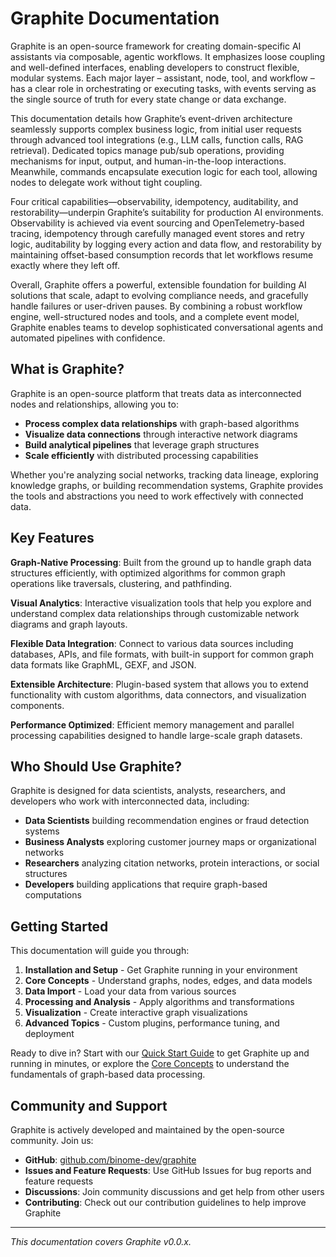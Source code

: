 # Graphite Documentation

Graphite is an open-source framework for creating domain-specific AI assistants via composable, agentic workflows. It emphasizes loose coupling and well-defined interfaces, enabling developers to construct flexible, modular systems. Each major layer – assistant, node, tool, and workflow – has a clear role in orchestrating or executing tasks, with events serving as the single source of truth for every state change or data exchange.

This documentation details how Graphite’s event-driven architecture seamlessly supports complex business logic, from initial user requests through advanced tool integrations (e.g., LLM calls, function calls, RAG retrieval). Dedicated topics manage pub/sub operations, providing mechanisms for input, output, and human-in-the-loop interactions. Meanwhile, commands encapsulate execution logic for each tool, allowing nodes to delegate work without tight coupling.

Four critical capabilities—observability, idempotency, auditability, and restorability—underpin Graphite’s suitability for production AI environments. Observability is achieved via event sourcing and OpenTelemetry-based tracing, idempotency through carefully managed event stores and retry logic, auditability by logging every action and data flow, and restorability by maintaining offset-based consumption records that let workflows resume exactly where they left off.

Overall, Graphite offers a powerful, extensible foundation for building AI solutions that scale, adapt to evolving compliance needs, and gracefully handle failures or user-driven pauses. By combining a robust workflow engine, well-structured nodes and tools, and a complete event model, Graphite enables teams to develop sophisticated conversational agents and automated pipelines with confidence.

## What is Graphite?

Graphite is an open-source platform that treats data as interconnected nodes and relationships, allowing you to:

- **Process complex data relationships** with graph-based algorithms
- **Visualize data connections** through interactive network diagrams
- **Build analytical pipelines** that leverage graph structures
- **Scale efficiently** with distributed processing capabilities

Whether you're analyzing social networks, tracking data lineage, exploring knowledge graphs, or building recommendation systems, Graphite provides the tools and abstractions you need to work effectively with connected data.

## Key Features

**Graph-Native Processing**: Built from the ground up to handle graph data structures efficiently, with optimized algorithms for common graph operations like traversals, clustering, and pathfinding.

**Visual Analytics**: Interactive visualization tools that help you explore and understand complex data relationships through customizable network diagrams and graph layouts.

**Flexible Data Integration**: Connect to various data sources including databases, APIs, and file formats, with built-in support for common graph data formats like GraphML, GEXF, and JSON.

**Extensible Architecture**: Plugin-based system that allows you to extend functionality with custom algorithms, data connectors, and visualization components.

**Performance Optimized**: Efficient memory management and parallel processing capabilities designed to handle large-scale graph datasets.

## Who Should Use Graphite?

Graphite is designed for data scientists, analysts, researchers, and developers who work with interconnected data, including:

- **Data Scientists** building recommendation engines or fraud detection systems
- **Business Analysts** exploring customer journey maps or organizational networks  
- **Researchers** analyzing citation networks, protein interactions, or social structures
- **Developers** building applications that require graph-based computations

## Getting Started

This documentation will guide you through:

1. **Installation and Setup** - Get Graphite running in your environment
2. **Core Concepts** - Understand graphs, nodes, edges, and data models
3. **Data Import** - Load your data from various sources
4. **Processing and Analysis** - Apply algorithms and transformations
5. **Visualization** - Create interactive graph visualizations
6. **Advanced Topics** - Custom plugins, performance tuning, and deployment

Ready to dive in? Start with our [Quick Start Guide](./getting-started/quickstart.md) to get Graphite up and running in minutes, or explore the [Core Concepts](./concepts.md) to understand the fundamentals of graph-based data processing.

## Community and Support

Graphite is actively developed and maintained by the open-source community. Join us:

- **GitHub**: [github.com/binome-dev/graphite](https://github.com/binome-dev/graphite)
- **Issues and Feature Requests**: Use GitHub Issues for bug reports and feature requests
- **Discussions**: Join community discussions and get help from other users
- **Contributing**: Check out our contribution guidelines to help improve Graphite

---

*This documentation covers Graphite v0.0.x.*
